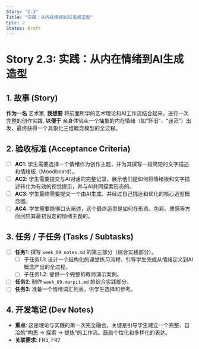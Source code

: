 ```yaml
---
Story: "2.3"
Title: "实践：从内在情绪到AI生成造型"
Epic: 2
Status: Draft
---
```


# Story 2.3: 实践：从内在情绪到AI生成造型

## 1. 故事 (Story)

**作为一名** 艺术家,
**我想要** 将前面所学的艺术理论和AI工作流结合起来，进行一次完整的创作实践,
**以便于** 亲身体验从一个抽象的内在情绪（如“怀旧”、“迷茫”）出发，最终获得一个具象化三维概念模型的全过程。

## 2. 验收标准 (Acceptance Criteria)

-   [ ] **AC1**: 学生需要选择一个情绪作为创作主题，并为其撰写一段简短的文字描述和情绪板（Moodboard）。
-   [ ] **AC2**: 学生需要提交与AI对话的完整记录，展示他们是如何将情绪板和文字描述转化为有效的视觉提示，并与AI共同探索形态的。
-   [ ] **AC3**: 学生最终需要提交一个由AI生成、并经过自己挑选和优化的核心造型概念图。
-   [ ] **AC4**: 学生需要能够口头阐述，这个最终造型是如何在形态、色彩、质感等方面回应其最初设定的情绪主题的。

## 3. 任务 / 子任务 (Tasks / Subtasks)

-   [ ] **任务1**: 撰写 `week_09_notes.md` 的第三部分（综合实践部分）。
    -   [ ] 子任务1.1: 设计一个结构化的课堂练习流程，引导学生完成从情绪定义到AI概念产出的全过程。
    -   [ ] 子任务1.2: 提供一个完整的教师演示案例。
-   [ ] **任务2**: 制作 `week_09.marpit.md` 的综合实践部分。
-   [ ] **任务3**: 准备一个情绪词汇列表，供学生选择和参考。

## 4. 开发笔记 (Dev Notes)

-   **重点**: 这是理论与实践的第一次完全融合。关键是引导学生建立一个完整、自洽的“构思 -> 探索 -> 提炼”的工作流。鼓励个性化和多样化的表达。
-   **关联需求**: FR5, FR7
